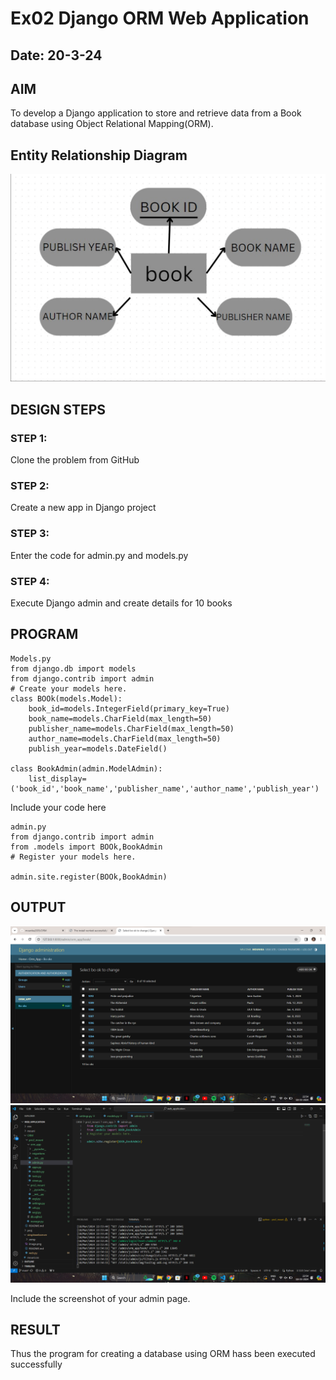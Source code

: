 # Ex02 Django ORM Web Application
## Date: 20-3-24

## AIM
To develop a Django application to store and retrieve data from a Book database using Object Relational Mapping(ORM).

## Entity Relationship Diagram

![alt text](<Screenshot 2024-03-18 225452.png>)

## DESIGN STEPS

### STEP 1:
Clone the problem from GitHub

### STEP 2:
Create a new app in Django project

### STEP 3:
Enter the code for admin.py and models.py

### STEP 4:
Execute Django admin and create details for 10 books

## PROGRAM
```
Models.py
from django.db import models
from django.contrib import admin
# Create your models here.
class BOOk(models.Model):
    book_id=models.IntegerField(primary_key=True)
    book_name=models.CharField(max_length=50)
    publisher_name=models.CharField(max_length=50)
    author_name=models.CharField(max_length=50)
    publish_year=models.DateField()

class BookAdmin(admin.ModelAdmin):
    list_display=('book_id','book_name','publisher_name','author_name','publish_year')
```    
Include your code here
```
admin.py
from django.contrib import admin
from .models import BOOk,BookAdmin
# Register your models here.

admin.site.register(BOOk,BookAdmin)
```
## OUTPUT
![alt text](<Screenshot 2024-03-18 225418.png>)
![alt text](<Screenshot 2024-03-18 225423.png>)


Include the screenshot of your admin page.


## RESULT
Thus the program for creating a database using ORM hass been executed successfully
